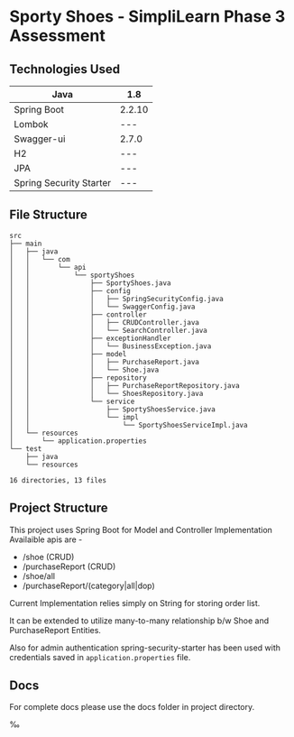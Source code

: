 # Sporty Shoes - SimpliLearn Phase 3 Assessment

## Technologies Used

| Java | 1.8 |
| ------ | ------- |
| Spring Boot | 2.2.10 |
| Lombok  | --- |
| Swagger-ui | 2.7.0 |
| H2 | --- |
| JPA | --- |
| Spring Security Starter | --- | 


## File Structure

```
src
├── main
│   ├── java
│   │   └── com
│   │       └── api
│   │           └── sportyShoes
│   │               ├── SportyShoes.java
│   │               ├── config
│   │               │   ├── SpringSecurityConfig.java
│   │               │   └── SwaggerConfig.java
│   │               ├── controller
│   │               │   ├── CRUDController.java
│   │               │   └── SearchController.java
│   │               ├── exceptionHandler
│   │               │   └── BusinessException.java
│   │               ├── model
│   │               │   ├── PurchaseReport.java
│   │               │   └── Shoe.java
│   │               ├── repository
│   │               │   ├── PurchaseReportRepository.java
│   │               │   └── ShoesRepository.java
│   │               └── service
│   │                   ├── SportyShoesService.java
│   │                   └── impl
│   │                       └── SportyShoesServiceImpl.java
│   └── resources
│       └── application.properties
└── test
    ├── java
    └── resources

16 directories, 13 files
```

## Project Structure

This project uses Spring Boot for Model and Controller Implementation
Availaible apis are -
  - /shoe (CRUD)
  - /purchaseReport (CRUD)
  - /shoe/all
  - /purchaseReport/(category|all|dop)

Current Implementation relies simply on String for storing order list.

It can be extended to utilize many-to-many relationship b/w Shoe and PurchaseReport Entities.

Also for admin authentication spring-security-starter has been used with credentials saved in `application.properties` file.

## Docs
For complete docs please use the docs folder in project directory.

‰
